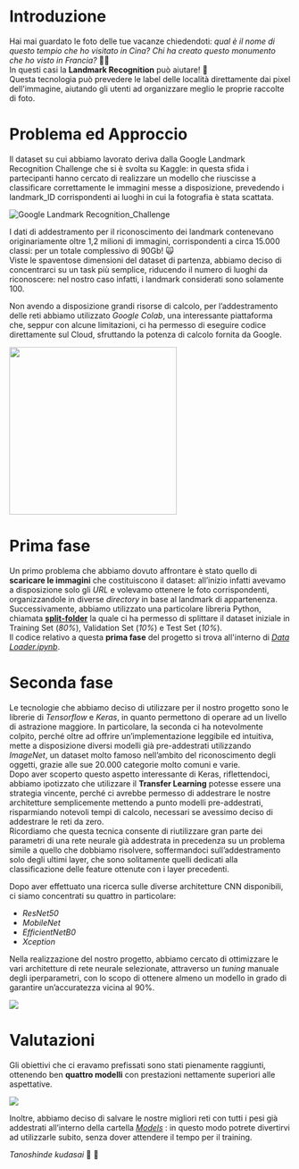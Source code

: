 # Introduzione
Hai mai guardato le foto delle tue vacanze chiedendoti: *qual è il nome di questo tempio che ho visitato in Cina? Chi ha creato questo monumento che ho visto in Francia?*  :japanese_castle::tokyo_tower: \
In questi casi la **Landmark Recognition** può aiutare!  :muscle:\
Questa tecnologia può prevedere le label delle località direttamente dai pixel dell'immagine, aiutando gli utenti ad organizzare meglio le proprie raccolte di foto.

# Problema ed Approccio
Il dataset su cui abbiamo lavorato deriva dalla Google Landmark Recognition Challenge che si è svolta su Kaggle: in questa sfida i partecipanti hanno cercato di realizzare un modello che riuscisse a classificare correttamente le immagini messe a disposizione, prevedendo i landmark_ID corrispondenti ai luoghi in cui la fotografia è stata scattata.

![Google Landmark Recognition_Challenge](https://user-images.githubusercontent.com/39646018/60909844-e7427180-a29c-11e9-84c3-4247cf61e4da.png)

I dati di addestramento per il riconoscimento dei landmark contenevano originariamente oltre 1,2 milioni di immagini, corrispondenti a circa 15.000 classi: per un totale complessivo di 90Gb!  :scream_cat:\
Viste le spaventose dimensioni del dataset di partenza, abbiamo deciso di concentrarci su un task più semplice, riducendo il numero di luoghi da riconoscere: nel nostro caso infatti, i landmark considerati sono solamente 100.

Non avendo a disposizione grandi risorse di calcolo, per l’addestramento delle reti abbiamo utilizzato *Google Colab*, una interessante piattaforma che, seppur con alcune limitazioni, ci ha permesso di eseguire codice direttamente sul Cloud, sfruttando la potenza di calcolo fornita da Google.


<img src="https://miro.medium.com/max/1020/1*lk3xo4jdkQ2SHKRRDFxYHw.jpeg" width="300" height="300">

# Prima fase
Un primo problema che abbiamo dovuto affrontare  è stato quello di **scaricare le immagini** che costituiscono il dataset: all’inizio infatti avevamo a disposizione solo gli *URL* e volevamo ottenere le foto corrispondenti, organizzandole in diverse *directory* in base al landmark di appartenenza. \
Successivamente, abbiamo utilizzato una particolare libreria Python, chiamata **[split-folder](https://pypi.org/project/split-folders/)** la quale ci ha permesso di splittare il dataset iniziale in Training Set (*80%*), Validation Set (*10%*) e Test Set (*10%*).\
Il codice relativo a questa **prima fase** del progetto si trova all'interno di *[Data Loader.ipynb](https://github.com/francoMarini/Landmark-Recognition/blob/master/Data%20Loader.ipynb)*.

# Seconda fase
Le tecnologie che abbiamo deciso di utilizzare per il nostro progetto sono le librerie di *Tensorflow* e *Keras*, in quanto permettono di operare ad un livello di astrazione maggiore. In particolare, la seconda ci ha notevolmente colpito, perché oltre ad offrire un’implementazione leggibile ed intuitiva, mette a disposizione diversi modelli già pre-addestrati utilizzando *ImageNet*, un dataset molto famoso nell’ambito del riconoscimento degli oggetti, grazie alle sue 20.000 categorie molto comuni e varie.\
Dopo aver scoperto questo aspetto interessante di Keras, riflettendoci, abbiamo ipotizzato che utilizzare il **Transfer Learning** potesse essere una strategia vincente, perché ci avrebbe permesso di addestrare le nostre architetture semplicemente mettendo a punto modelli pre-addestrati, risparmiando notevoli tempi di calcolo, necessari se avessimo deciso di addestrare le reti da zero. \
Ricordiamo che questa tecnica consente di riutilizzare gran parte dei parametri di una rete neurale già addestrata in precedenza su un problema simile a quello che dobbiamo risolvere, soffermandoci sull’addestramento solo degli ultimi layer, che sono solitamente quelli dedicati alla classificazione delle feature ottenute con i layer precedenti. 

Dopo aver effettuato una ricerca sulle diverse architetture CNN disponibili, ci siamo concentrati su quattro in particolare:
* *ResNet50*
* *MobileNet*
* *EfficientNetB0*
* *Xception*

Nella realizzazione del nostro progetto, abbiamo cercato di ottimizzare le vari architetture di rete neurale selezionate, attraverso un *tuning* manuale degli iperparametri, con lo scopo di ottenere almeno un modello in grado di garantire un’accuratezza vicina al 90%.

<img src="https://i.ibb.co/GV9MYCN/tartarughe-ninja.jpge">


# Valutazioni
Gli obiettivi che ci eravamo prefissati sono stati pienamente raggiunti, ottenendo ben **quattro modelli** con prestazioni nettamente superiori alle aspettative.

<img src="https://i.ibb.co/R20T7Pb/grafico.jpg">

Inoltre, abbiamo deciso di salvare le nostre migliori reti con tutti i pesi già addestrati all’interno della cartella  *[Models](https://drive.google.com/drive/folders/1Dp0MlYsGVkBI2YdhRVNYvDBs627teZYt?usp=sharing)* : in questo modo potrete divertirvi ad utilizzarle subito, senza dover attendere il tempo per il training.

*Tanoshinde kudasai* :roller_coaster: :confetti_ball:






